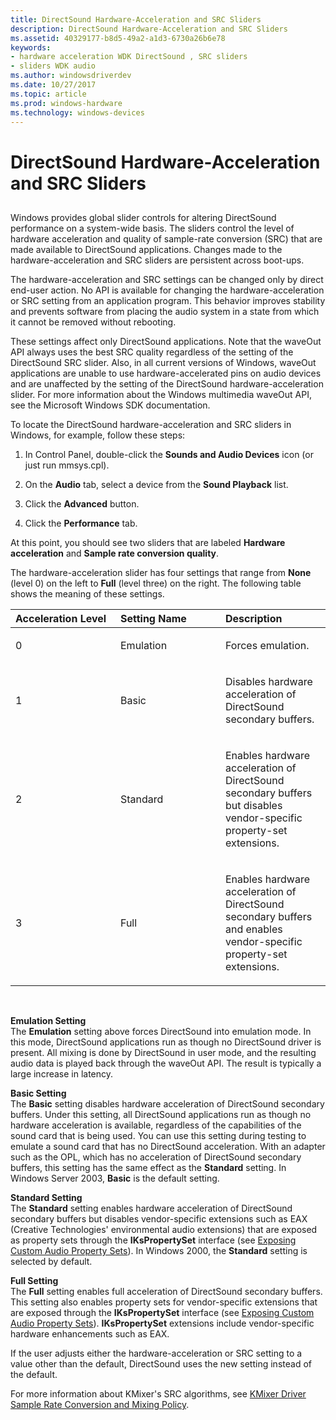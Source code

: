 ```yaml
---
title: DirectSound Hardware-Acceleration and SRC Sliders
description: DirectSound Hardware-Acceleration and SRC Sliders
ms.assetid: 40329177-b8d5-49a2-a1d3-6730a26b6e78
keywords:
- hardware acceleration WDK DirectSound , SRC sliders
- sliders WDK audio
ms.author: windowsdriverdev
ms.date: 10/27/2017
ms.topic: article
ms.prod: windows-hardware
ms.technology: windows-devices
---
```


# DirectSound Hardware-Acceleration and SRC Sliders


## <span id="directsound_hardware_acceleration_and_src_sliders"></span><span id="DIRECTSOUND_HARDWARE_ACCELERATION_AND_SRC_SLIDERS"></span>


Windows provides global slider controls for altering DirectSound performance on a system-wide basis. The sliders control the level of hardware acceleration and quality of sample-rate conversion (SRC) that are made available to DirectSound applications. Changes made to the hardware-acceleration and SRC sliders are persistent across boot-ups.

The hardware-acceleration and SRC settings can be changed only by direct end-user action. No API is available for changing the hardware-acceleration or SRC setting from an application program. This behavior improves stability and prevents software from placing the audio system in a state from which it cannot be removed without rebooting.

These settings affect only DirectSound applications. Note that the waveOut API always uses the best SRC quality regardless of the setting of the DirectSound SRC slider. Also, in all current versions of Windows, waveOut applications are unable to use hardware-accelerated pins on audio devices and are unaffected by the setting of the DirectSound hardware-acceleration slider. For more information about the Windows multimedia waveOut API, see the Microsoft Windows SDK documentation.

To locate the DirectSound hardware-acceleration and SRC sliders in Windows, for example, follow these steps:

1.  In Control Panel, double-click the **Sounds and Audio Devices** icon (or just run mmsys.cpl).

2.  On the **Audio** tab, select a device from the **Sound Playback** list.

3.  Click the **Advanced** button.

4.  Click the **Performance** tab.

At this point, you should see two sliders that are labeled **Hardware acceleration** and **Sample rate conversion quality**.

The hardware-acceleration slider has four settings that range from **None** (level 0) on the left to **Full** (level three) on the right. The following table shows the meaning of these settings.

<table>
<colgroup>
<col width="33%" />
<col width="33%" />
<col width="33%" />
</colgroup>
<thead>
<tr class="header">
<th align="left">Acceleration Level</th>
<th align="left">Setting Name</th>
<th align="left">Description</th>
</tr>
</thead>
<tbody>
<tr class="odd">
<td align="left"><p>0</p></td>
<td align="left"><p>Emulation</p></td>
<td align="left"><p>Forces emulation.</p></td>
</tr>
<tr class="even">
<td align="left"><p>1</p></td>
<td align="left"><p>Basic</p></td>
<td align="left"><p>Disables hardware acceleration of DirectSound secondary buffers.</p></td>
</tr>
<tr class="odd">
<td align="left"><p>2</p></td>
<td align="left"><p>Standard</p></td>
<td align="left"><p>Enables hardware acceleration of DirectSound secondary buffers but disables vendor-specific property-set extensions.</p></td>
</tr>
<tr class="even">
<td align="left"><p>3</p></td>
<td align="left"><p>Full</p></td>
<td align="left"><p>Enables hardware acceleration of DirectSound secondary buffers and enables vendor-specific property-set extensions.</p></td>
</tr>
</tbody>
</table>

 

<span id="Emulation_Setting"></span><span id="emulation_setting"></span><span id="EMULATION_SETTING"></span>**Emulation Setting**  
The **Emulation** setting above forces DirectSound into emulation mode. In this mode, DirectSound applications run as though no DirectSound driver is present. All mixing is done by DirectSound in user mode, and the resulting audio data is played back through the waveOut API. The result is typically a large increase in latency. 

<span id="Basic_Setting"></span><span id="basic_setting"></span><span id="BASIC_SETTING"></span>**Basic Setting**  
The **Basic** setting disables hardware acceleration of DirectSound secondary buffers. Under this setting, all DirectSound applications run as though no hardware acceleration is available, regardless of the capabilities of the sound card that is being used. You can use this setting during testing to emulate a sound card that has no DirectSound acceleration. With an adapter such as the OPL, which has no acceleration of DirectSound secondary buffers, this setting has the same effect as the **Standard** setting. In Windows Server 2003, **Basic** is the default setting.

<span id="Standard_Setting"></span><span id="standard_setting"></span><span id="STANDARD_SETTING"></span>**Standard Setting**  
The **Standard** setting enables hardware acceleration of DirectSound secondary buffers but disables vendor-specific extensions such as EAX (Creative Technologies' environmental audio extensions) that are exposed as property sets through the **IKsPropertySet** interface (see [Exposing Custom Audio Property Sets](exposing-custom-audio-property-sets.md)). In Windows 2000, the **Standard** setting is selected by default.

<span id="Full_Setting"></span><span id="full_setting"></span><span id="FULL_SETTING"></span>**Full Setting**  
The **Full** setting enables full acceleration of DirectSound secondary buffers. This setting also enables property sets for vendor-specific extensions that are exposed through the **IKsPropertySet** interface (see [Exposing Custom Audio Property Sets](exposing-custom-audio-property-sets.md)). **IKsPropertySet** extensions include vendor-specific hardware enhancements such as EAX. 


If the user adjusts either the hardware-acceleration or SRC setting to a value other than the default, DirectSound uses the new setting instead of the default.

For more information about KMixer's SRC algorithms, see [KMixer Driver Sample Rate Conversion and Mixing Policy](kmixer-driver-sample-rate-conversion-and-mixing-policy.md).

 

 




